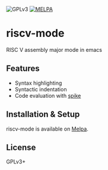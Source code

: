 ![GPLv3](https://img.shields.io/badge/license-GPLv3-brightgreen.svg) [![MELPA](https://melpa.org/packages/riscv-mode-badge.svg)](https://melpa.org/#/riscv-mode)

# riscv-mode
RISC V assembly major mode in emacs

## Features
- Syntax highlighting
- Syntactic indentation
- Code evaluation with [spike](https://github.com/riscv/riscv-isa-sim)

## Installation & Setup
riscv-mode is available on [Melpa](https://melpa.org/#/riscv-mode).

## License
GPLv3+
